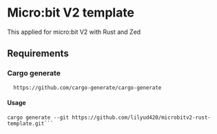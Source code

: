 
# Micro:bit V2 template

This applied for micro:bit V2 with Rust and Zed





## Requirements

### Cargo generate
```htpt
  https://github.com/cargo-generate/cargo-generate
```

#### Usage
```htpt 
cargo generate --git https://github.com/lilyud420/microbitv2-rust-template.git```